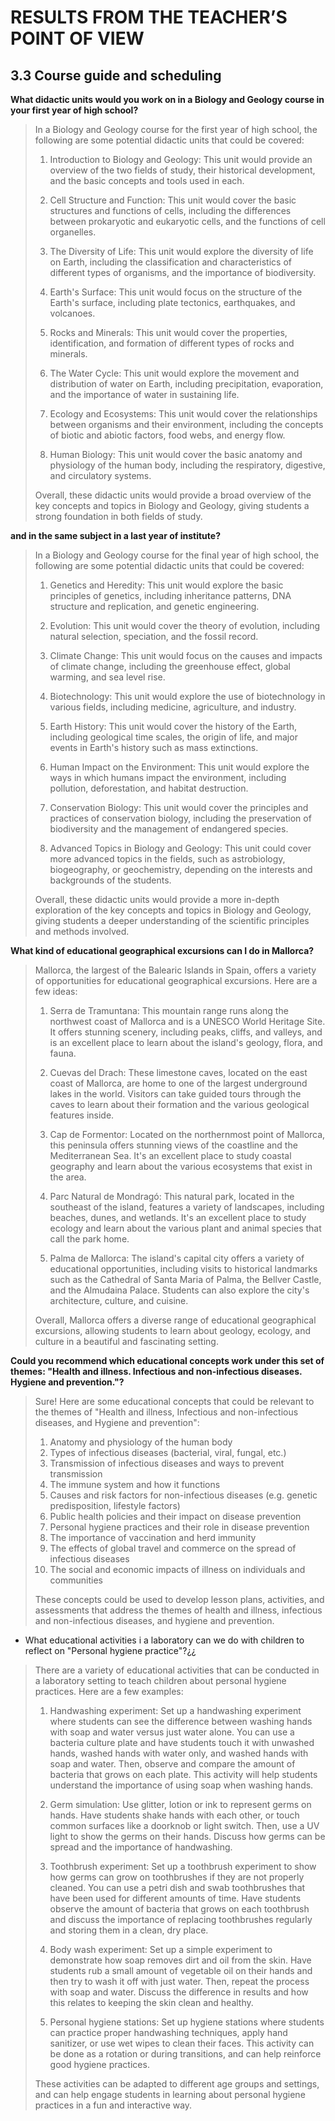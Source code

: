 # RESULTS FROM THE TEACHER’S POINT OF VIEW

## 3.3 Course guide and scheduling

**What didactic units would you work on in a Biology and Geology course in your first year of high school?**

> In a Biology and Geology course for the first year of high school, the following are some potential didactic units that could be covered:
> 
> 1. Introduction to Biology and Geology: This unit would provide an overview of the two fields of study, their historical development, and the basic concepts and tools used in each.
> 
> 2. Cell Structure and Function: This unit would cover the basic structures and functions of cells, including the differences between prokaryotic and eukaryotic cells, and the functions of cell organelles.
> 
> 3. The Diversity of Life: This unit would explore the diversity of life on Earth, including the classification and characteristics of different types of organisms, and the importance of biodiversity.
> 
> 4. Earth's Surface: This unit would focus on the structure of the Earth's surface, including plate tectonics, earthquakes, and volcanoes.
> 
> 5. Rocks and Minerals: This unit would cover the properties, identification, and formation of different types of rocks and minerals.
> 
> 6. The Water Cycle: This unit would explore the movement and distribution of water on Earth, including precipitation, evaporation, and the importance of water in sustaining life.
> 
> 7. Ecology and Ecosystems: This unit would cover the relationships between organisms and their environment, including the concepts of biotic and abiotic factors, food webs, and energy flow.
> 
> 8. Human Biology: This unit would cover the basic anatomy and physiology of the human body, including the respiratory, digestive, and circulatory systems.
> 
> Overall, these didactic units would provide a broad overview of the key concepts and topics in Biology and Geology, giving students a strong foundation in both fields of study.

**and in the same subject in a last year of institute?**

> In a Biology and Geology course for the final year of high school, the following are some potential didactic units that could be covered:
> 
> 1. Genetics and Heredity: This unit would explore the basic principles of genetics, including inheritance patterns, DNA structure and replication, and genetic engineering.
> 
> 2. Evolution: This unit would cover the theory of evolution, including natural selection, speciation, and the fossil record.
> 
> 3. Climate Change: This unit would focus on the causes and impacts of climate change, including the greenhouse effect, global warming, and sea level rise.
> 
> 4. Biotechnology: This unit would explore the use of biotechnology in various fields, including medicine, agriculture, and industry.
> 
> 5. Earth History: This unit would cover the history of the Earth, including geological time scales, the origin of life, and major events in Earth's history such as mass extinctions.
> 
> 6. Human Impact on the Environment: This unit would explore the ways in which humans impact the environment, including pollution, deforestation, and habitat destruction.
> 
> 7. Conservation Biology: This unit would cover the principles and practices of conservation biology, including the preservation of biodiversity and the management of endangered species.
> 
> 8. Advanced Topics in Biology and Geology: This unit could cover more advanced topics in the fields, such as astrobiology, biogeography, or geochemistry, depending on the interests and backgrounds of the students.
> 
> Overall, these didactic units would provide a more in-depth exploration of the key concepts and topics in Biology and Geology, giving students a deeper understanding of the scientific principles and methods involved.


**What kind of educational geographical excursions can I do in Mallorca?**

> Mallorca, the largest of the Balearic Islands in Spain, offers a variety of opportunities for educational geographical excursions. Here are a few ideas:
> 
> 1. Serra de Tramuntana: This mountain range runs along the northwest coast of Mallorca and is a UNESCO World Heritage Site. It offers stunning scenery, including peaks, cliffs, and valleys, and is an excellent place to learn about the island's geology, flora, and fauna.
> 
> 2. Cuevas del Drach: These limestone caves, located on the east coast of Mallorca, are home to one of the largest underground lakes in the world. Visitors can take guided tours through the caves to learn about their formation and the various geological features inside.
> 
> 3. Cap de Formentor: Located on the northernmost point of Mallorca, this peninsula offers stunning views of the coastline and the Mediterranean Sea. It's an excellent place to study coastal geography and learn about the various ecosystems that exist in the area.
> 
> 4. Parc Natural de Mondragó: This natural park, located in the southeast of the island, features a variety of landscapes, including beaches, dunes, and wetlands. It's an excellent place to study ecology and learn about the various plant and animal species that call the park home.
> 
> 5. Palma de Mallorca: The island's capital city offers a variety of educational opportunities, including visits to historical landmarks such as the Cathedral of Santa Maria of Palma, the Bellver Castle, and the Almudaina Palace. Students can also explore the city's architecture, culture, and cuisine.
> 
> Overall, Mallorca offers a diverse range of educational geographical excursions, allowing students to learn about geology, ecology, and culture in a beautiful and fascinating setting.

**Could you recommend which educational concepts work under this set of themes: "Health and illness. Infectious and non-infectious diseases. Hygiene and prevention."?**

> Sure! Here are some educational concepts that could be relevant to the themes of "Health and illness, Infectious and non-infectious diseases, and Hygiene and prevention":
> 
> 1. Anatomy and physiology of the human body
> 2. Types of infectious diseases (bacterial, viral, fungal, etc.)
> 3. Transmission of infectious diseases and ways to prevent transmission
> 4. The immune system and how it functions
> 5. Causes and risk factors for non-infectious diseases (e.g. genetic predisposition, lifestyle factors)
> 6. Public health policies and their impact on disease prevention
> 7. Personal hygiene practices and their role in disease prevention
> 8. The importance of vaccination and herd immunity
> 9. The effects of global travel and commerce on the spread of infectious diseases
> 10. The social and economic impacts of illness on individuals and communities
> 
> These concepts could be used to develop lesson plans, activities, and assessments that address the themes of health and illness, infectious and non-infectious diseases, and hygiene and prevention.

* What educational activities i a laboratory can we do with children to reflect on "Personal hygiene practice"?¿¿

> There are a variety of educational activities that can be conducted in a laboratory setting to teach children about personal hygiene practices. Here are a few examples:
> 
> 1. Handwashing experiment: Set up a handwashing experiment where students can see the difference between washing hands with soap and water versus just water alone. You can use a bacteria culture plate and have students touch it with unwashed hands, washed hands with water only, and washed hands with soap and water. Then, observe and compare the amount of bacteria that grows on each plate. This activity will help students understand the importance of using soap when washing hands.
> 
> 2. Germ simulation: Use glitter, lotion or ink to represent germs on hands. Have students shake hands with each other, or touch common surfaces like a doorknob or light switch. Then, use a UV light to show the germs on their hands. Discuss how germs can be spread and the importance of handwashing.
> 
> 3. Toothbrush experiment: Set up a toothbrush experiment to show how germs can grow on toothbrushes if they are not properly cleaned. You can use a petri dish and swab toothbrushes that have been used for different amounts of time. Have students observe the amount of bacteria that grows on each toothbrush and discuss the importance of replacing toothbrushes regularly and storing them in a clean, dry place.
> 
> 4. Body wash experiment: Set up a simple experiment to demonstrate how soap removes dirt and oil from the skin. Have students rub a small amount of vegetable oil on their hands and then try to wash it off with just water. Then, repeat the process with soap and water. Discuss the difference in results and how this relates to keeping the skin clean and healthy.
> 
> 5. Personal hygiene stations: Set up hygiene stations where students can practice proper handwashing techniques, apply hand sanitizer, or use wet wipes to clean their faces. This activity can be done as a rotation or during transitions, and can help reinforce good hygiene practices.
> 
> These activities can be adapted to different age groups and settings, and can help engage students in learning about personal hygiene practices in a fun and interactive way.
